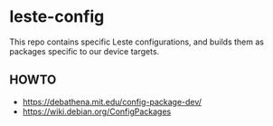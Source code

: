 leste-config
============

This repo contains specific Leste configurations, and builds them as
packages specific to our device targets.


HOWTO
-----

* https://debathena.mit.edu/config-package-dev/
* https://wiki.debian.org/ConfigPackages
